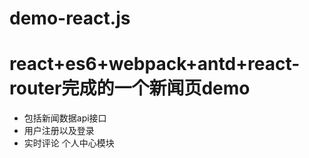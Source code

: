 # demo-react.js
# react+es6+webpack+antd+react-router完成的一个新闻页demo
* 包括新闻数据api接口 
* 用户注册以及登录  
* 实时评论  个人中心模块    




